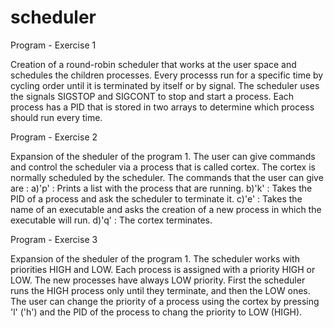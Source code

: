 # scheduler

Program - Exercise 1

Creation of a round-robin scheduler that works at the user space and schedules the children processes. Every processs run for a specific time by cycling order until it is terminated by itself or by signal. The scheduler uses the signals SIGSTOP and SIGCONT to stop and start a process. Each process has a PID that is stored in two arrays to determine which process should run every time.


Program - Exercise 2

Expansion of the sheduler of the program 1. The user can give commands and control the scheduler via a process that is called cortex. The cortex is normally scheduled by the scheduler. The commands that the user can give are :
a)'p' : Prints a list with the process that are running.
b)'k' : Takes the PID of a process and ask the scheduler to terminate it.
c)'e' : Takes the name of an executable and asks the creation of a new process in which the executable will run.
d)'q' : The cortex terminates.


Program - Exercise 3

Expansion of the sheduler of the program 1. The scheduler works with priorities HIGH and LOW. Each process is assigned with a priority HIGH or LOW. The new processes have always LOW priority. First the scheduler runs the HIGH process only until they terminate, and then the LOW ones. The user can change the priority of a process using the cortex by pressing 'l' ('h') and the PID of the process to chang the priority to LOW (HIGH).


